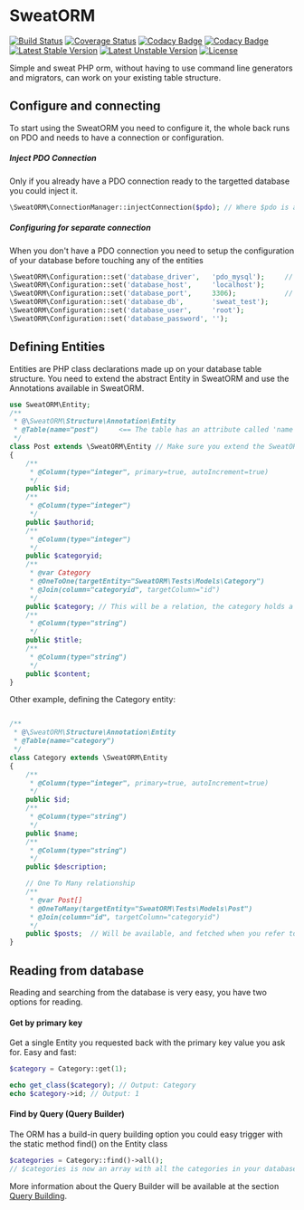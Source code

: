 # SweatORM 
[![Build Status](https://travis-ci.org/tomvlk/sweat-orm.svg)](https://travis-ci.org/tomvlk/sweat-orm) [![Coverage Status](https://coveralls.io/repos/tomvlk/sweat-orm/badge.svg?branch=master&service=github)](https://coveralls.io/github/tomvlk/sweat-orm?branch=master) [![Codacy Badge](https://api.codacy.com/project/badge/grade/b90c424851234082a43a0c0c94de7922)](https://www.codacy.com/app/tomvalk/sweat-orm) [![Codacy Badge](https://api.codacy.com/project/badge/coverage/b90c424851234082a43a0c0c94de7922)](https://www.codacy.com/app/tomvalk/sweat-orm) [![Latest Stable Version](https://poser.pugx.org/tomvlk/sweat-orm/v/stable)](https://packagist.org/packages/tomvlk/sweat-orm) [![Latest Unstable Version](https://poser.pugx.org/tomvlk/sweat-orm/v/unstable)](https://packagist.org/packages/tomvlk/sweat-orm) [![License](https://poser.pugx.org/tomvlk/sweat-orm/license)](https://packagist.org/packages/tomvlk/sweat-orm)

Simple and sweat PHP orm, without having to use command line generators and migrators, can work on your existing table structure.

## Configure and connecting
To start using the SweatORM you need to configure it, the whole back runs on PDO and needs to have a connection or configuration.

##### Inject PDO Connection
Only if you already have a PDO connection ready to the targetted database you could inject it.
```php
\SweatORM\ConnectionManager::injectConnection($pdo); // Where $pdo is an instance of PDO. Active connection!
```

##### Configuring for separate connection
When you don't have a PDO connection you need to setup the configuration of your database before touching any of the entities
```php
\SweatORM\Configuration::set('database_driver',   'pdo_mysql');     // No other drivers support right now
\SweatORM\Configuration::set('database_host',     'localhost');
\SweatORM\Configuration::set('database_port',     3306);            // Optional, default 3306
\SweatORM\Configuration::set('database_db',       'sweat_test');
\SweatORM\Configuration::set('database_user',     'root');
\SweatORM\Configuration::set('database_password', '');
```

## Defining Entities

Entities are PHP class declarations made up on your database table structure. You need to extend the abstract Entity in SweatORM and use the Annotations available in SweatORM.

```php
use SweatORM\Entity;
/**
 * @\SweatORM\Structure\Annotation\Entity
 * @Table(name="post")     <== The table has an attribute called 'name', which contains the table name in your database.
 */
class Post extends \SweatORM\Entity // Make sure you extend the SweatORM\Entity!
{
    /**
     * @Column(type="integer", primary=true, autoIncrement=true)
     */
    public $id;
    /**
     * @Column(type="integer")
     */
    public $authorid;
    /**
     * @Column(type="integer")
     */
    public $categoryid;
    /**
     * @var Category
     * @OneToOne(targetEntity="SweatORM\Tests\Models\Category")
     * @Join(column="categoryid", targetColumn="id")
     */
    public $category; // This will be a relation, the category holds a Category entity instance, lazy fetched from your 'categoryid' column!
    /**
     * @Column(type="string")
     */
    public $title;
    /**
     * @Column(type="string")
     */
    public $content;
}
```

Other example, defining the Category entity:

```php

/**
 * @\SweatORM\Structure\Annotation\Entity
 * @Table(name="category")
 */
class Category extends \SweatORM\Entity
{
    /**
     * @Column(type="integer", primary=true, autoIncrement=true)
     */
    public $id;
    /**
     * @Column(type="string")
     */
    public $name;
    /**
     * @Column(type="string")
     */
    public $description;

    // One To Many relationship
    /**
     * @var Post[]
     * @OneToMany(targetEntity="SweatORM\Tests\Models\Post")
     * @Join(column="id", targetColumn="categoryid")
     */
    public $posts;  // Will be available, and fetched when you refer to it using lazy loading.
}
```



## Reading from database

Reading and searching from the database is very easy, you have two options for reading.

#### Get by primary key
Get a single Entity you requested back with the primary key value you ask for. Easy and fast:
```php
$category = Category::get(1);

echo get_class($category); // Output: Category
echo $category->id; // Output: 1
```

#### Find by Query (Query Builder)
The ORM has a build-in query building option you could easy trigger with the static method find() on the Entity class
```php
$categories = Category::find()->all();
// $categories is now an array with all the categories in your database, all returned as Entity instances.
```

More information about the Query Builder will be available at the section [Query Building](#query-builder).